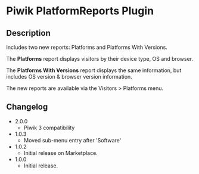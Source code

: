 # Piwik PlatformReports Plugin

## Description

Includes two new reports: Platforms and Platforms With Versions. 

The **Platforms** report displays visitors by their device type, OS and browser.

The **Platforms With Versions** report displays the same information, but includes OS version & browser version information.

The new reports are available via the Visitors > Platforms menu.

## Changelog

- 2.0.0
  * Piwik 3 compatibility
- 1.0.3
  * Moved sub-menu entry after 'Software'
- 1.0.2
  * Initial release on Marketplace.
- 1.0.0
  * Initial release.
